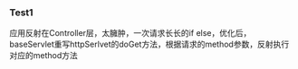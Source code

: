 ### Test1

应用反射在Controller层，太臃肿，一次请求长长的if else，优化后，baseServlet重写httpSerlvet的doGet方法，根据请求的method参数，反射执行对应的method方法

